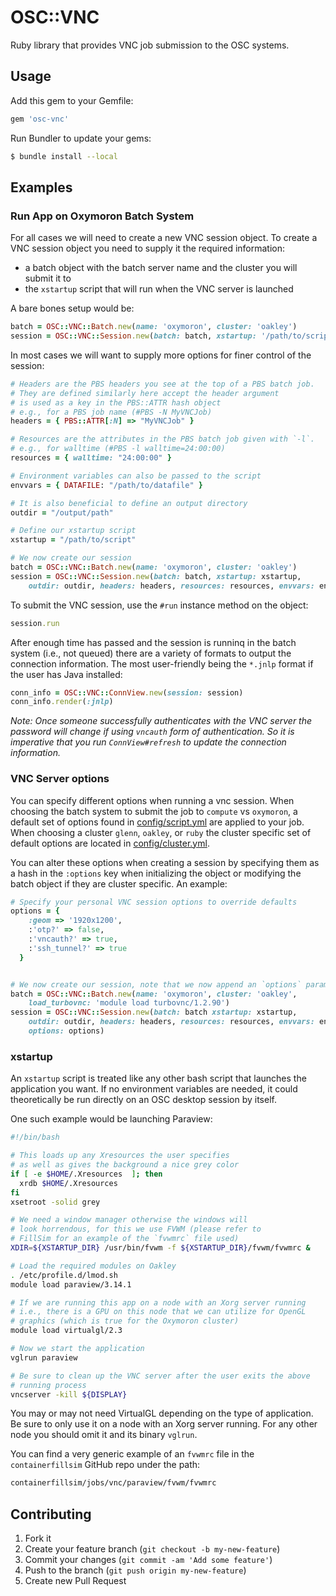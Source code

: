 # OSC::VNC

Ruby library that provides VNC job submission to the OSC systems.

## Usage

Add this gem to your Gemfile:

```ruby
gem 'osc-vnc'
```

Run Bundler to update your gems:

```bash
$ bundle install --local
```

## Examples

### Run App on Oxymoron Batch System

For all cases we will need to create a new VNC session object. To create a VNC
session object you need to supply it the required information:

* a batch object with the batch server name and the cluster you will submit it to
* the `xstartup` script that will run when the VNC server is launched

A bare bones setup would be:

```ruby
batch = OSC::VNC::Batch.new(name: 'oxymoron', cluster: 'oakley')
session = OSC::VNC::Session.new(batch: batch, xstartup: '/path/to/script')
```

In most cases we will want to supply more options for finer control of the
session:

```ruby
# Headers are the PBS headers you see at the top of a PBS batch job.
# They are defined similarly here accept the header argument
# is used as a key in the PBS::ATTR hash object
# e.g., for a PBS job name (#PBS -N MyVNCJob)
headers = { PBS::ATTR[:N] => "MyVNCJob" }

# Resources are the attributes in the PBS batch job given with `-l`.
# e.g., for walltime (#PBS -l walltime=24:00:00)
resources = { walltime: "24:00:00" }

# Environment variables can also be passed to the script
envvars = { DATAFILE: "/path/to/datafile" }

# It is also beneficial to define an output directory
outdir = "/output/path"

# Define our xstartup script
xstartup = "/path/to/script"

# We now create our session
batch = OSC::VNC::Batch.new(name: 'oxymoron', cluster: 'oakley')
session = OSC::VNC::Session.new(batch: batch, xstartup: xstartup,
    outdir: outdir, headers: headers, resources: resources, envvars: envvars)
```

To submit the VNC session, use the `#run` instance method on the object:

```ruby
session.run
```

After enough time has passed and the session is runninq in the batch system
(i.e., not queued) there are a variety of formats to output the connection
information. The most user-friendly being the `*.jnlp` format if the user has
Java installed:

```ruby
conn_info = OSC::VNC::ConnView.new(session: session)
conn_info.render(:jnlp)
```

*Note: Once someone successfully authenticates with the VNC server the password
will change if using `vncauth` form of authentication. So it is imperative that
you run `ConnView#refresh` to update the connection information.*

### VNC Server options

You can specify different options when running a vnc session. When choosing the
batch system to submit the job to `compute` vs `oxymoron`, a default set of
options found in [config/script.yml](config/script.yml) are applied to your job. When
choosing a cluster `glenn`, `oakley`, or `ruby` the cluster specific set of
default options are located in [config/cluster.yml](config/cluster.yml).

You can alter these options when creating a session by specifying them as a
hash in the `:options` key when initializing the object or modifying the batch
object if they are cluster specific. An example:

```ruby
# Specify your personal VNC session options to override defaults
options = {
    :geom => '1920x1200',
    :'otp?' => false,
    :'vncauth?' => true,
    :'ssh_tunnel?' => true
  }


# We now create our session, note that we now append an `options` parameter
batch = OSC::VNC::Batch.new(name: 'oxymoron', cluster: 'oakley',
    load_turbovnc: 'module load turbovnc/1.2.90')
session = OSC::VNC::Session.new(batch: batch xstartup: xstartup,
    outdir: outdir, headers: headers, resources: resources, envvars: envvars,
    options: options)
```

### xstartup

An `xstartup` script is treated like any other bash script that launches the
application you want. If no environment variables are needed, it could
theoretically be run directly on an OSC desktop session by itself.

One such example would be launching Paraview:

```bash
#!/bin/bash

# This loads up any Xresources the user specifies
# as well as gives the background a nice grey color
if [ -e $HOME/.Xresources  ]; then
  xrdb $HOME/.Xresources
fi
xsetroot -solid grey

# We need a window manager otherwise the windows will
# look horrendous, for this we use FVWM (please refer to
# FillSim for an example of the `fvwmrc` file used)
XDIR=${XSTARTUP_DIR} /usr/bin/fvwm -f ${XSTARTUP_DIR}/fvwm/fvwmrc &

# Load the required modules on Oakley
. /etc/profile.d/lmod.sh
module load paraview/3.14.1

# If we are running this app on a node with an Xorg server running
# i.e., there is a GPU on this node that we can utilize for OpenGL
# graphics (which is true for the Oxymoron cluster)
module load virtualgl/2.3

# Now we start the application
vglrun paraview

# Be sure to clean up the VNC server after the user exits the above
# running process
vncserver -kill ${DISPLAY}
```

You may or may not need VirtualGL depending on the type of application. Be sure
to only use it on a node with an Xorg server running. For any other node you
should omit it and its binary `vglrun`.

You can find a very generic example of an `fvwmrc` file in the
`containerfillsim` GitHub repo under the path:

```bash
containerfillsim/jobs/vnc/paraview/fvwm/fvwmrc
```

## Contributing

1. Fork it
2. Create your feature branch (`git checkout -b my-new-feature`)
3. Commit your changes (`git commit -am 'Add some feature'`)
4. Push to the branch (`git push origin my-new-feature`)
5. Create new Pull Request
